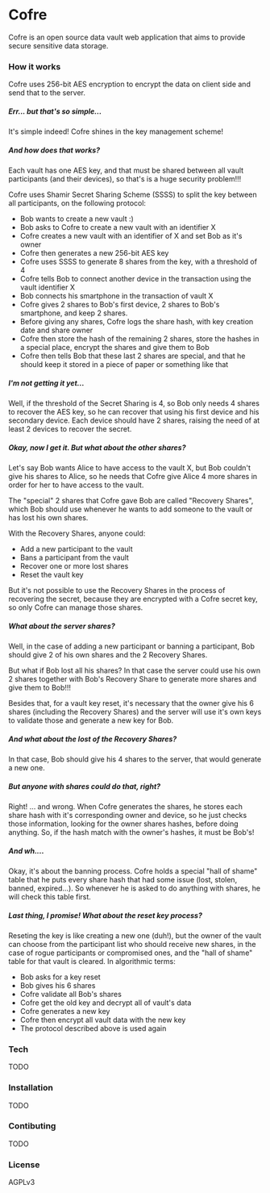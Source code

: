 # Cofre

Cofre is an open source data vault web application that aims to provide secure sensitive data storage.

### How it works
Cofre uses 256-bit AES encryption to encrypt the data on client side and send that to the server.

##### Err... but that's so simple...
It's simple indeed! Cofre shines in the key management scheme!

##### And how does that works?
Each vault has one AES key, and that must be shared between all vault participants (and their devices), so that's is a huge security problem!!!

Cofre uses Shamir Secret Sharing Scheme (SSSS) to split the key between all participants, on the following protocol:
 - Bob wants to create a new vault :)
 - Bob asks to Cofre to create a new vault with an identifier X
 - Cofre creates a new vault with an identifier of X and set Bob as it's owner
 - Cofre then generates a new 256-bit AES key
 - Cofre uses SSSS to generate 8 shares from the key, with a threshold of 4
 - Cofre tells Bob to connect another device in the transaction using the vault identifier X
 - Bob connects his smartphone in the transaction of vault X
 - Cofre gives 2 shares to Bob's first device, 2 shares to Bob's smartphone, and keep 2 shares.
 - Before giving any shares, Cofre logs the share hash, with key creation date and share owner
 - Cofre then store the hash of the remaining 2 shares, store the hashes in a special place, encrypt the shares and give them to Bob
 - Cofre then tells Bob that these last 2 shares are special, and that he should keep it stored in a piece of paper or something like that

##### I'm not getting it yet...
Well, if the threshold of the Secret Sharing is 4, so Bob only needs 4 shares to recover the AES key, so he can recover that using his first device and his secondary device. Each device should have 2 shares, raising the need of at least 2 devices to recover the secret.

##### Okay, now I get it. But what about the other shares?
Let's say Bob wants Alice to have access to the vault X, but Bob couldn't give his shares to Alice, so he needs that Cofre give Alice 4 more shares in order for her to have access to the vault.

The "special" 2 shares that Cofre gave Bob are called "Recovery Shares", which Bob should use whenever he wants to add someone to the vault or has lost his own shares.

With the Recovery Shares, anyone could:
 - Add a new participant to the vault
 - Bans a participant from the vault
 - Recover one or more lost shares
 - Reset the vault key

But it's not possible to use the Recovery Shares in the process of recovering the secret, because they are encrypted with a Cofre secret key, so only Cofre can manage those shares.

##### What about the server shares?
Well, in the case of adding a new participant or banning a participant, Bob should give 2 of his own shares and the 2 Recovery Shares.

But what if Bob lost all his shares? In that case the server could use his own 2 shares together with Bob's Recovery Share to generate more shares and give them to Bob!!!

Besides that, for a vault key reset, it's necessary that the owner give his 6 shares (including the Recovery Shares) and the server will use it's own keys to validate those and generate a new key for Bob.

##### And what about the lost of the Recovery Shares?
In that case, Bob should give his 4 shares to the server, that would generate a new one.

##### But anyone with shares could do that, right?
Right! ... and wrong. When Cofre generates the shares, he stores each share hash with it's corresponding owner and device, so he just checks those information, looking for the owner shares hashes, before doing anything. So, if the hash match with the owner's hashes, it must be Bob's!

##### And wh....
Okay, it's about the banning process. Cofre holds a special "hall of shame" table that he puts every share hash that had some issue (lost, stolen, banned, expired...). So whenever he is asked to do anything with shares, he will check this table first.

##### Last thing, I promise! What about the reset key process?
Reseting the key is like creating a new one (duh!), but the owner of the vault can choose from the participant list who should receive new shares, in the case of rogue participants or compromised ones, and the "hall of shame" table for that vault is cleared. In algorithmic terms:
 - Bob asks for a key reset
 - Bob gives his 6 shares
 - Cofre validate all Bob's shares
 - Cofre get the old key and decrypt all of vault's data
 - Cofre generates a new key
 - Cofre then encrypt all vault data with the new key
 - The protocol described above is used again

### Tech
TODO

### Installation
TODO

### Contibuting
TODO

### License
AGPLv3